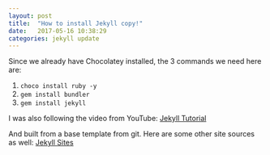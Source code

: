 ```yaml
---
layout: post
title:  "How to install Jekyll copy!"
date:   2017-05-16 10:38:29
categories: jekyll update
---
```

Since we already have Chocolatey installed, the 3 commands we need here are:
1. `choco install ruby -y`
2. `gem install bundler`
3. `gem install jekyll`

I was also following the video from YouTube:
[Jekyll Tutorial][jekyllyoutube]

And built from a base template from git.
Here are some other site sources as well:
[Jekyll Sites][jekyllsitesfromgit]

[jekyllyoutube]: https://www.youtube.com/watch?v=XLC84UuxDjA&index=1&list=PLECibIxMfd0dqe9K5nWClI4loOpILOQJG
[jekyllsitesfromgit]: https://github.com/jekyll/jekyll/wiki/Sites

